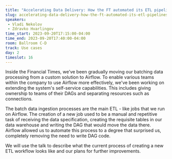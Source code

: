 ```yaml
---
title: "Accelerating Data Delivery: How the FT automated its ETL pipelines with Airflow"
slug: accelerating-data-delivery-how-the-ft-automated-its-etl-pipelines-with-airflow
speakers:
 - Vladi Nekolov
 - Zdravko Hvarlingov
time_start: 2023-09-20T17:15:00-04:00
time_end: 2023-09-20T17:40:00-04:00
room: Ballroom C-D
track: Use cases
day: 2
timeslot: 16
---
```


Inside the Financial Times, we’ve been gradually moving our batching data processing from a custom solution to Airflow. To enable various teams within the company to use Airflow more effectively, we've been working on extending the system's self-service capabilities. This includes giving ownership to teams of their DAGs and separating resources such as connections.

The batch data ingestion processes are the main ETL - like jobs that we run on Airflow. The creation of a new job used to be a manual and repetitive task of receiving the data specification, creating the requisite tables in our data warehouse and writing the DAG that would move the data there. Airflow allowed us to automate this process to a degree that surprised us, completely removing the need to write DAG code.

We will use the talk to describe what the current process of creating a new ETL workflow looks like and our plans for further improvements.